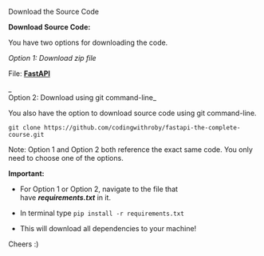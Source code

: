 Download the Source Code

**Download Source Code:**

You have two options for downloading the code.

_Option 1: Download zip file_

File: [**FastAPI**](https://github.com/codingwithroby/fastapi-the-complete-course/archive/refs/heads/main.zip)

_  
Option 2: Download using git command-line_

You also have the option to download source code using git command-line.

`git clone https://github.com/codingwithroby/fastapi-the-complete-course.git`

  

Note: Option 1 and Option 2 both reference the exact same code. You only need to choose one of the options.

  

**Important:**

- For Option 1 or Option 2, navigate to the file that have **_requirements.txt_** in it.
    

- In terminal type `pip install -r requirements.txt`
    
- This will download all dependencies to your machine!
    

Cheers :)